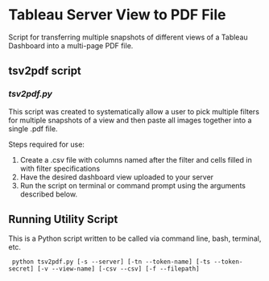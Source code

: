 # Tableau Server View to PDF File

Script for transferring multiple snapshots of different views of a Tableau Dashboard into a multi-page PDF file.

## tsv2pdf script

### *tsv2pdf.py*

This script was created to systematically allow a user to pick multiple filters for multiple snapshots of a view and then paste all images together into a single .pdf file.

Steps required for use:

1.	Create a .csv file with columns named after the filter and cells filled in with filter specifications
2.  Have the desired dashboard view uploaded to your server
2.	Run the script on terminal or command prompt using the arguments described below.

## Running Utility Script

This is a Python script written to be called via command line, bash, terminal, etc. 

     python tsv2pdf.py [-s --server] [-tn --token-name] [-ts --token-secret] [-v --view-name] [-csv --csv] [-f --filepath]

